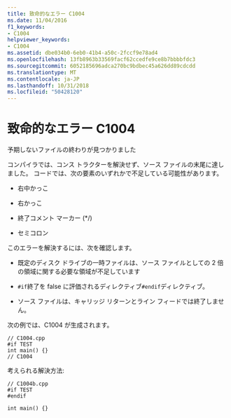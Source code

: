 ```yaml
---
title: 致命的なエラー C1004
ms.date: 11/04/2016
f1_keywords:
- C1004
helpviewer_keywords:
- C1004
ms.assetid: dbe034b0-6eb0-41b4-a50c-2fccf9e78ad4
ms.openlocfilehash: 13fb8963b33569facf62ccedfe9ce8b7bbbbfdc3
ms.sourcegitcommit: 6052185696adca270bc9bdbec45a626dd89cdcdd
ms.translationtype: MT
ms.contentlocale: ja-JP
ms.lasthandoff: 10/31/2018
ms.locfileid: "50428120"
---
```

# <a name="fatal-error-c1004"></a>致命的なエラー C1004

予期しないファイルの終わりが見つかりました

コンパイラでは、コンス トラクターを解決せず、ソース ファイルの末尾に達しました。 コードでは、次の要素のいずれかで不足している可能性があります。

- 右中かっこ

- 右かっこ

- 終了コメント マーカー (*/)

- セミコロン

このエラーを解決するには、次を確認します。

- 既定のディスク ドライブの一時ファイルは、ソース ファイルとしての 2 倍の領域に関する必要な領域が不足しています

- `#if`終了を false に評価されるディレクティブ`#endif`ディレクティブ。

- ソース ファイルは、キャリッジ リターンとライン フィードでは終了しません。

次の例では、C1004 が生成されます。

```
// C1004.cpp
#if TEST
int main() {}
// C1004
```

考えられる解決方法:

```
// C1004b.cpp
#if TEST
#endif

int main() {}
```